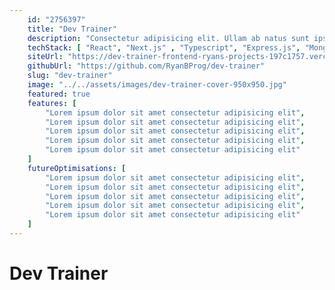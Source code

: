 ```yaml
---
    id: "2756397"
    title: "Dev Trainer"
    description: "Consectetur adipisicing elit. Ullam ab natus sunt ipsa sint perspiciatis ad? Saepe, et accusantium. Iure perferendis laboriosam illum illo pariatur laudantium animi libero est fugit."
    techStack: [ "React", "Next.js" , "Typescript", "Express.js", "MongoDB", "Tailwind" ]
    siteUrl: "https://dev-trainer-frontend-ryans-projects-197c1757.vercel.app/"
    githubUrl: "https://github.com/RyanBProg/dev-trainer"
    slug: "dev-trainer"
    image: "../../assets/images/dev-trainer-cover-950x950.jpg"
    featured: true
    features: [
        "Lorem ipsum dolor sit amet consectetur adipisicing elit",
        "Lorem ipsum dolor sit amet consectetur adipisicing elit",
        "Lorem ipsum dolor sit amet consectetur adipisicing elit",
        "Lorem ipsum dolor sit amet consectetur adipisicing elit",
        "Lorem ipsum dolor sit amet consectetur adipisicing elit"
    ]
    futureOptimisations: [
        "Lorem ipsum dolor sit amet consectetur adipisicing elit",
        "Lorem ipsum dolor sit amet consectetur adipisicing elit",
        "Lorem ipsum dolor sit amet consectetur adipisicing elit",
        "Lorem ipsum dolor sit amet consectetur adipisicing elit",
        "Lorem ipsum dolor sit amet consectetur adipisicing elit"
    ]
---
```


# Dev Trainer
